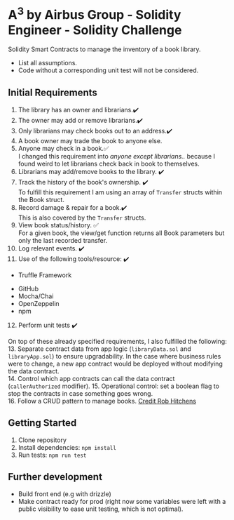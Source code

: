 # A<sup>3</sup> by Airbus Group - Solidity Engineer - Solidity Challenge

Solidity Smart Contracts to manage the inventory of a book library.
* List all assumptions.
* Code without a corresponding unit test will not be considered.

## Initial Requirements
1. The library has an owner and librarians.:heavy_check_mark:  
2. The owner may add or remove librarians.:heavy_check_mark:
3. Only librarians may check books out to an address.:heavy_check_mark:
4. A book owner may trade the book to anyone else.
5. Anyone may check in a book.:white_check_mark:  
I changed this requirement into *anyone except librarians..* because I found
weird to let librarians check back in book to themselves.
6. Librarians may add/remove books to the library. :heavy_check_mark:
7. Track the history of the book's ownership. :heavy_check_mark:  
To fulfill this requirement I am using an array of `Transfer` structs within the Book struct.
8. Record damage & repair for a book.:heavy_check_mark:  
This is also covered by the `Transfer` structs.
9. View book status/history. :white_check_mark:  
For a given book, the view/get function returns all Book parameters but only the last recorded transfer.
10. Log relevant events. :heavy_check_mark:
11. Use of the following tools/resource: :heavy_check_mark:
  - Truffle Framework
  * GitHub
  * Mocha/Chai
  * OpenZeppelin
  * npm
12. Perform unit tests :heavy_check_mark:

On top of these already specified requirements, I also fulfilled the following:  
13. Separate contract data from app logic (`libraryData.sol` and `libraryApp.sol`) to ensure upgradability. In the case where business rules were to change, a new app contract would be deployed without modifying the data contract.  
14. Control which app contracts can call the data contract (`callerAuthorized` modifier).
15. Operational control: set a boolean flag to stop the contracts in case something goes wrong.  
16. Follow a CRUD pattern to manage books. [Credit Rob Hitchens](https://medium.com/@robhitchens/solidity-crud-part-2-ed8d8b4f74ec)

## Getting Started
1. Clone repository
2. Install dependencies: `npm install`
3. Run tests: `npm run test`

## Further development
- Build front end (e.g with drizzle)
- Make contract ready for prod (right now some variables were left with a public visibility to ease unit testing, which is not optimal).

